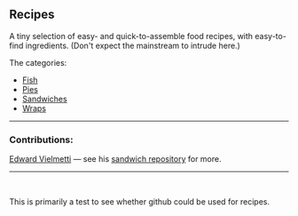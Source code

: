 ## Recipes    
A tiny selection of easy- and quick-to-assemble food recipes, with easy-to-find ingredients. (Don't expect the mainstream to intrude here.)

The categories:    
* [Fish](/Fish/)
* [Pies](/Pies/)
* [Sandwiches](/Sandwiches/)
* [Wraps](/Wraps/)

---- 

### Contributions:    
[Edward Vielmetti](https://github.com/vielmetti) — see his [sandwich repository](https://github.com/vielmetti/sandwich) for more.

---- 

<br>

This is primarily a test to see whether github could be used for recipes.
